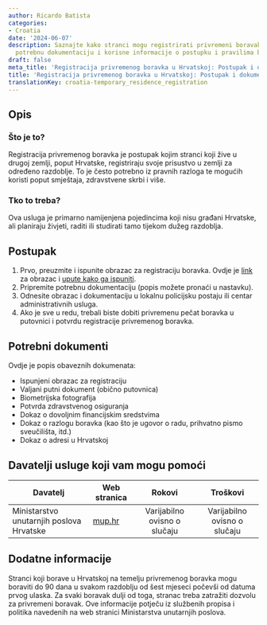 ```yaml
---
author: Ricardo Batista
categories:
- Croatia
date: '2024-06-07'
description: Saznajte kako stranci mogu registrirati privremeni boravak u Hrvatskoj,
  potrebnu dokumentaciju i korisne informacije o postupku i pravilima boravka.
draft: false
meta_title: 'Registracija privremenog boravka u Hrvatskoj: Postupak i dokumenti'
title: 'Registracija privremenog boravka u Hrvatskoj: Postupak i dokumenti'
translationKey: croatia-temporary_residence_registration
---
```



## Opis
### Što je to?
Registracija privremenog boravka je postupak kojim stranci koji žive u drugoj zemlji, poput Hrvatske, registriraju svoje prisustvo u zemlji za određeno razdoblje. To je često potrebno iz pravnih razloga te mogućih koristi poput smještaja, zdravstvene skrbi i više.

### Tko to treba?
Ova usluga je primarno namijenjena pojedincima koji nisu građani Hrvatske, ali planiraju živjeti, raditi ili studirati tamo tijekom dužeg razdoblja.

## Postupak
1. Prvo, preuzmite i ispunite obrazac za registraciju boravka. Ovdje je [link](https://www.mup.hr/gradjani/stranci) za obrazac i [upute kako ga ispuniti](https://www.mup.hr/gradjani/stranci/135).
2. Pripremite potrebnu dokumentaciju (popis možete pronaći u nastavku).
3. Odnesite obrazac i dokumentaciju u lokalnu policijsku postaju ili centar administrativnih usluga.
4. Ako je sve u redu, trebali biste dobiti privremenu pečat boravka u putovnici i potvrdu registracije privremenog boravka.

## Potrebni dokumenti
Ovdje je popis obaveznih dokumenata:
- Ispunjeni obrazac za registraciju
- Valjani putni dokument (obično putovnica)
- Biometrijska fotografija
- Potvrda zdravstvenog osiguranja
- Dokaz o dovoljnim financijskim sredstvima
- Dokaz o razlogu boravka (kao što je ugovor o radu, prihvatno pismo sveučilišta, itd.)
- Dokaz o adresi u Hrvatskoj

## Davatelji usluge koji vam mogu pomoći

| Davatelj        |     Web stranica     |     Rokovi    |       Troškovi      |
| --------------- | --------------- |  :-------------: | :-------------: |
| Ministarstvo unutarnjih poslova Hrvatske      |  [mup.hr](https://www.mup.hr/)       |      Varijabilno ovisno o slučaju      |        Varijabilno ovisno o slučaju       |

## Dodatne informacije
Stranci koji borave u Hrvatskoj na temelju privremenog boravka mogu boraviti do 90 dana u svakom razdoblju od šest mjeseci počevši od datuma prvog ulaska. Za svaki boravak dulji od toga, stranac treba zatražiti dozvolu za privremeni boravak. Ove informacije potječu iz službenih propisa i politika navedenih na web stranici Ministarstva unutarnjih poslova.